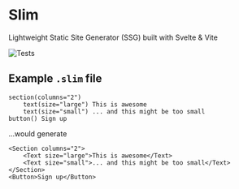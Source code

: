 # Slim
Lightweight Static Site Generator (SSG) built with Svelte &amp; Vite

![Tests](https://img.shields.io/github/actions/workflow/status/ThibaudMZN/Slim/test.yml?label=Tests&logo=github)

## Example `.slim` file

```jade
section(columns="2")
    text(size="large") This is awesome
    text(size="small") ... and this might be too small
button() Sign up
```

...would generate

```sveltehtml
<Section columns="2">
    <Text size="large">This is awesome</Text>
    <Text size="small">... and this might be too small</Text>
</Section>
<Button>Sign up</Button>
```